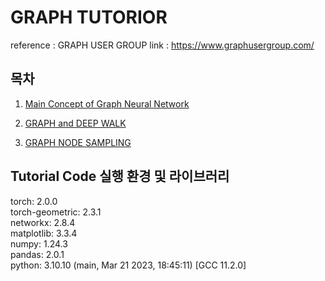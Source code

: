 # GRAPH TUTORIOR
reference : GRAPH USER GROUP
link  : https://www.graphusergroup.com/

## 목차 
1. [Main Concept of Graph Neural Network](https://www.graphusergroup.com/graph-travel-1/)

2. [GRAPH and DEEP WALK](https://www.graphusergroup.com/graph-travel-2/)

3. [GRAPH NODE SAMPLING](https://www.graphusergroup.com/graph-travel-3/)




## Tutorial Code 실행 환경 및 라이브러리

torch:  2.0.0  
torch-geometric:  2.3.1  
networkx:  2.8.4  
matplotlib:  3.3.4  
numpy:  1.24.3  
pandas:  2.0.1  
python:  3.10.10 (main, Mar 21 2023, 18:45:11) [GCC 11.2.0]

